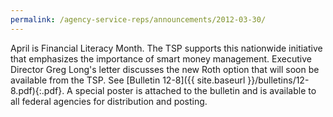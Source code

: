 ```yaml
---
permalink: /agency-service-reps/announcements/2012-03-30/
---
```


April is Financial Literacy Month. The TSP supports this nationwide initiative that emphasizes the importance of smart money management. Executive Director Greg Long's letter discusses the new Roth option that will soon be available from the TSP. See [Bulletin 12-8]({{ site.baseurl }}/bulletins/12-8.pdf){:.pdf}. A special poster is attached to the bulletin and is available to all federal agencies for distribution and posting.
